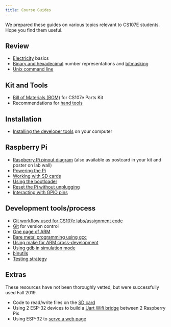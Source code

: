 ```yaml
---
title: Course Guides
---
```


We prepared these guides on various topics relevant to CS107E students. Hope you find them useful.

## Review

- [Electricity](electricity) basics
- [Binary and hexadecimal](numbers) number representations and [bitmasking](bitmasking)
- [Unix command line](unix)

## Kit and Tools
- [Bill of Materials (BOM)](bom) for CS107e Parts Kit
- Recommendations for [hand tools](handtools)

## Installation
- [Installing the developer tools](install) on your computer

## Raspberry Pi
- [Raspberry Pi pinout diagram](images/pinout.pdf) (also available as postcard in your kit and poster on lab wall)
- [Powering the Pi](power)
- [Working with SD cards](sd)
- [Using the bootloader](bootloader)
- [Reset the Pi without unplugging](reset-button)
- [Interacting with GPIO pins](gpio)

## Development tools/process
- [Git workflow used for CS107e labs/assignment code](cs107e-git)
- [Git](git) for version control
- [One page of ARM](arm)
- [Bare metal programming using gcc](gcc) 
- [Using make for ARM cross-development](make)
- [Using gdb in simulation mode](gdb)
- [binutils](binutils)
- [Testing strategy](testing)

## Extras
These resources have not been thoroughly vetted, but were successfully used Fall 2019.

- Code to read/write files on the [SD card](extras/sd_library)
- Using 2 ESP-32 devices to build a [Uart Wifi bridge](extras/uart-wifi-bridge) between 2 Raspberry Pis
- Using ESP-32 to [serve a web page](extras/webpage)
